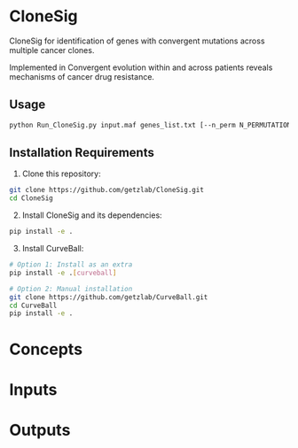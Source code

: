 # CloneSig

CloneSig for identification of genes with convergent mutations across multiple cancer clones.

Implemented in Convergent evolution within and across patients reveals mechanisms of cancer drug resistance.

## Usage

```bash
python Run_CloneSig.py input.maf genes_list.txt [--n_perm N_PERMUTATIONS] [--step {permutations,genes,all}]
```

## Installation Requirements
1. Clone this repository:
```bash
git clone https://github.com/getzlab/CloneSig.git
cd CloneSig
```

2. Install CloneSig and its dependencies:
```bash
pip install -e .
```

3. Install CurveBall:
```bash
# Option 1: Install as an extra
pip install -e .[curveball]

# Option 2: Manual installation
git clone https://github.com/getzlab/CurveBall.git
cd CurveBall
pip install -e .
```


# Concepts

# Inputs

# Outputs
